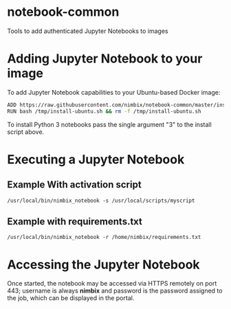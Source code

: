 # notebook-common
Tools to add authenticated Jupyter Notebooks to images

# Adding Jupyter Notebook to your image
To add Jupyter Notebook capabilities to your Ubuntu-based Docker image:

```bash
ADD https://raw.githubusercontent.com/nimbix/notebook-common/master/install-ubuntu.sh /tmp/install-ubuntu.sh
RUN bash /tmp/install-ubuntu.sh && rm -f /tmp/install-ubuntu.sh
```

To install Python 3 notebooks pass the single argument "3" to the install script above.

# Executing a Jupyter Notebook

## Example With activation script

```
/usr/local/bin/nimbix_notebook -s /usr/local/scripts/myscript
```

## Example with requirements.txt

```
/usr/local/bin/nimbix_notebook -r /home/nimbix/requirements.txt
```

# Accessing the Jupyter Notebook
Once started, the notebook may be accessed via HTTPS remotely on port 443; username is always **nimbix** and password is the password assigned to the job, which can be displayed in the portal.

